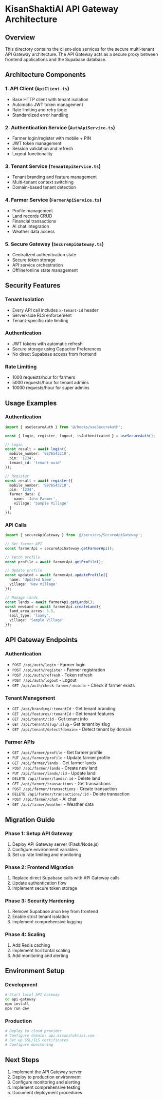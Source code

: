 
# KisanShaktiAI API Gateway Architecture

## Overview
This directory contains the client-side services for the secure multi-tenant API Gateway architecture. The API Gateway acts as a secure proxy between frontend applications and the Supabase database.

## Architecture Components

### 1. API Client (`ApiClient.ts`)
- Base HTTP client with tenant isolation
- Automatic JWT token management
- Rate limiting and retry logic
- Standardized error handling

### 2. Authentication Service (`AuthApiService.ts`)
- Farmer login/register with mobile + PIN
- JWT token management
- Session validation and refresh
- Logout functionality

### 3. Tenant Service (`TenantApiService.ts`)
- Tenant branding and feature management
- Multi-tenant context switching
- Domain-based tenant detection

### 4. Farmer Service (`FarmerApiService.ts`)
- Profile management
- Land records CRUD
- Financial transactions
- AI chat integration
- Weather data access

### 5. Secure Gateway (`SecureApiGateway.ts`)
- Centralized authentication state
- Secure token storage
- API service orchestration
- Offline/online state management

## Security Features

### Tenant Isolation
- Every API call includes `x-tenant-id` header
- Server-side RLS enforcement
- Tenant-specific rate limiting

### Authentication
- JWT tokens with automatic refresh
- Secure storage using Capacitor Preferences
- No direct Supabase access from frontend

### Rate Limiting
- 1000 requests/hour for farmers
- 5000 requests/hour for tenant admins
- 10000 requests/hour for super admins

## Usage Examples

### Authentication
```typescript
import { useSecureAuth } from '@/hooks/useSecureAuth';

const { login, register, logout, isAuthenticated } = useSecureAuth();

// Login
const result = await login({
  mobile_number: '9876543210',
  pin: '1234',
  tenant_id: 'tenant-uuid'
});

// Register
const result = await register({
  mobile_number: '9876543210',
  pin: '1234',
  farmer_data: {
    name: 'John Farmer',
    village: 'Sample Village'
  }
});
```

### API Calls
```typescript
import { secureApiGateway } from '@/services/SecureApiGateway';

// Get farmer API
const farmerApi = secureApiGateway.getFarmerApi();

// Fetch profile
const profile = await farmerApi.getProfile();

// Update profile
const updated = await farmerApi.updateProfile({
  name: 'Updated Name',
  village: 'New Village'
});

// Manage lands
const lands = await farmerApi.getLands();
const newLand = await farmerApi.createLand({
  land_area_acres: 5.5,
  soil_type: 'loamy',
  village: 'Sample Village'
});
```

## API Gateway Endpoints

### Authentication
- `POST /api/auth/login` - Farmer login
- `POST /api/auth/register` - Farmer registration
- `POST /api/auth/refresh` - Token refresh
- `POST /api/auth/logout` - Logout
- `GET /api/auth/check-farmer/:mobile` - Check if farmer exists

### Tenant Management
- `GET /api/branding/:tenantId` - Get tenant branding
- `GET /api/features/:tenantId` - Get tenant features
- `GET /api/tenant/:id` - Get tenant info
- `GET /api/tenant/slug/:slug` - Get tenant by slug
- `GET /api/tenant/detect?domain=` - Detect tenant by domain

### Farmer APIs
- `GET /api/farmer/profile` - Get farmer profile
- `PUT /api/farmer/profile` - Update farmer profile
- `GET /api/farmer/lands` - Get farmer lands
- `POST /api/farmer/lands` - Create new land
- `PUT /api/farmer/lands/:id` - Update land
- `DELETE /api/farmer/lands/:id` - Delete land
- `GET /api/farmer/transactions` - Get transactions
- `POST /api/farmer/transactions` - Create transaction
- `DELETE /api/farmer/transactions/:id` - Delete transaction
- `POST /api/farmer/chat` - AI chat
- `GET /api/farmer/weather` - Weather data

## Migration Guide

### Phase 1: Setup API Gateway
1. Deploy API Gateway server (Flask/Node.js)
2. Configure environment variables
3. Set up rate limiting and monitoring

### Phase 2: Frontend Migration
1. Replace direct Supabase calls with API Gateway calls
2. Update authentication flow
3. Implement secure token storage

### Phase 3: Security Hardening
1. Remove Supabase anon key from frontend
2. Enable strict tenant isolation
3. Implement comprehensive logging

### Phase 4: Scaling
1. Add Redis caching
2. Implement horizontal scaling
3. Add monitoring and alerting

## Environment Setup

### Development
```bash
# Start local API Gateway
cd api-gateway
npm install
npm run dev
```

### Production
```bash
# Deploy to cloud provider
# Configure domain: api.kisanshaktiai.com
# Set up SSL/TLS certificates
# Configure monitoring
```

## Next Steps
1. Implement the API Gateway server
2. Deploy to production environment
3. Configure monitoring and alerting
4. Implement comprehensive testing
5. Document deployment procedures
